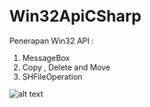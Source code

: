 # Win32ApiCSharp

Penerapan Win32 API :
1. MessageBox
2. Copy , Delete and Move
3. SHFileOperation

![alt text](https://raw.githubusercontent.com/aftadizca/Win32ApiCSharp/test/FileExplorer.png)
